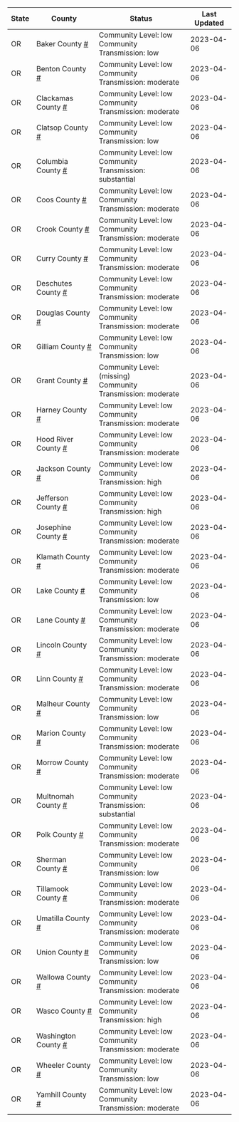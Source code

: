 State | County | Status | Last Updated
--- | --- | --- | --- 
OR | Baker County <a href="#baker_county">#</a> | <a name="baker_county"></a>Community Level: low<br/>Community Transmission: low | 2023-04-06
OR | Benton County <a href="#benton_county">#</a> | <a name="benton_county"></a>Community Level: low<br/>Community Transmission: moderate | 2023-04-06
OR | Clackamas County <a href="#clackamas_county">#</a> | <a name="clackamas_county"></a>Community Level: low<br/>Community Transmission: moderate | 2023-04-06
OR | Clatsop County <a href="#clatsop_county">#</a> | <a name="clatsop_county"></a>Community Level: low<br/>Community Transmission: low | 2023-04-06
OR | Columbia County <a href="#columbia_county">#</a> | <a name="columbia_county"></a>Community Level: low<br/>Community Transmission: substantial | 2023-04-06
OR | Coos County <a href="#coos_county">#</a> | <a name="coos_county"></a>Community Level: low<br/>Community Transmission: moderate | 2023-04-06
OR | Crook County <a href="#crook_county">#</a> | <a name="crook_county"></a>Community Level: low<br/>Community Transmission: moderate | 2023-04-06
OR | Curry County <a href="#curry_county">#</a> | <a name="curry_county"></a>Community Level: low<br/>Community Transmission: moderate | 2023-04-06
OR | Deschutes County <a href="#deschutes_county">#</a> | <a name="deschutes_county"></a>Community Level: low<br/>Community Transmission: moderate | 2023-04-06
OR | Douglas County <a href="#douglas_county">#</a> | <a name="douglas_county"></a>Community Level: low<br/>Community Transmission: moderate | 2023-04-06
OR | Gilliam County <a href="#gilliam_county">#</a> | <a name="gilliam_county"></a>Community Level: low<br/>Community Transmission: low | 2023-04-06
OR | Grant County <a href="#grant_county">#</a> | <a name="grant_county"></a>Community Level: (missing)<br/>Community Transmission: moderate | 2023-04-06
OR | Harney County <a href="#harney_county">#</a> | <a name="harney_county"></a>Community Level: low<br/>Community Transmission: moderate | 2023-04-06
OR | Hood River County <a href="#hood_river_county">#</a> | <a name="hood_river_county"></a>Community Level: low<br/>Community Transmission: moderate | 2023-04-06
OR | Jackson County <a href="#jackson_county">#</a> | <a name="jackson_county"></a>Community Level: low<br/>Community Transmission: high | 2023-04-06
OR | Jefferson County <a href="#jefferson_county">#</a> | <a name="jefferson_county"></a>Community Level: low<br/>Community Transmission: high | 2023-04-06
OR | Josephine County <a href="#josephine_county">#</a> | <a name="josephine_county"></a>Community Level: low<br/>Community Transmission: moderate | 2023-04-06
OR | Klamath County <a href="#klamath_county">#</a> | <a name="klamath_county"></a>Community Level: low<br/>Community Transmission: moderate | 2023-04-06
OR | Lake County <a href="#lake_county">#</a> | <a name="lake_county"></a>Community Level: low<br/>Community Transmission: low | 2023-04-06
OR | Lane County <a href="#lane_county">#</a> | <a name="lane_county"></a>Community Level: low<br/>Community Transmission: moderate | 2023-04-06
OR | Lincoln County <a href="#lincoln_county">#</a> | <a name="lincoln_county"></a>Community Level: low<br/>Community Transmission: moderate | 2023-04-06
OR | Linn County <a href="#linn_county">#</a> | <a name="linn_county"></a>Community Level: low<br/>Community Transmission: moderate | 2023-04-06
OR | Malheur County <a href="#malheur_county">#</a> | <a name="malheur_county"></a>Community Level: low<br/>Community Transmission: low | 2023-04-06
OR | Marion County <a href="#marion_county">#</a> | <a name="marion_county"></a>Community Level: low<br/>Community Transmission: moderate | 2023-04-06
OR | Morrow County <a href="#morrow_county">#</a> | <a name="morrow_county"></a>Community Level: low<br/>Community Transmission: moderate | 2023-04-06
OR | Multnomah County <a href="#multnomah_county">#</a> | <a name="multnomah_county"></a>Community Level: low<br/>Community Transmission: substantial | 2023-04-06
OR | Polk County <a href="#polk_county">#</a> | <a name="polk_county"></a>Community Level: low<br/>Community Transmission: moderate | 2023-04-06
OR | Sherman County <a href="#sherman_county">#</a> | <a name="sherman_county"></a>Community Level: low<br/>Community Transmission: low | 2023-04-06
OR | Tillamook County <a href="#tillamook_county">#</a> | <a name="tillamook_county"></a>Community Level: low<br/>Community Transmission: moderate | 2023-04-06
OR | Umatilla County <a href="#umatilla_county">#</a> | <a name="umatilla_county"></a>Community Level: low<br/>Community Transmission: moderate | 2023-04-06
OR | Union County <a href="#union_county">#</a> | <a name="union_county"></a>Community Level: low<br/>Community Transmission: low | 2023-04-06
OR | Wallowa County <a href="#wallowa_county">#</a> | <a name="wallowa_county"></a>Community Level: low<br/>Community Transmission: moderate | 2023-04-06
OR | Wasco County <a href="#wasco_county">#</a> | <a name="wasco_county"></a>Community Level: low<br/>Community Transmission: high | 2023-04-06
OR | Washington County <a href="#washington_county">#</a> | <a name="washington_county"></a>Community Level: low<br/>Community Transmission: moderate | 2023-04-06
OR | Wheeler County <a href="#wheeler_county">#</a> | <a name="wheeler_county"></a>Community Level: low<br/>Community Transmission: low | 2023-04-06
OR | Yamhill County <a href="#yamhill_county">#</a> | <a name="yamhill_county"></a>Community Level: low<br/>Community Transmission: moderate | 2023-04-06
